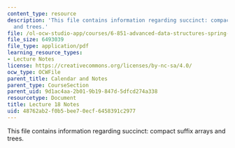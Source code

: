 ```yaml
---
content_type: resource
description: 'This file contains information regarding succinct: compact suffix arrays
  and trees.'
file: /ol-ocw-studio-app/courses/6-851-advanced-data-structures-spring-2012/48762ab2f0b5bee70ecf6458391c2977_MIT6_851S12_Lec18.pdf
file_size: 6493039
file_type: application/pdf
learning_resource_types:
- Lecture Notes
license: https://creativecommons.org/licenses/by-nc-sa/4.0/
ocw_type: OCWFile
parent_title: Calendar and Notes
parent_type: CourseSection
parent_uid: 9d1ac4aa-2b01-9b19-847d-5dfcd274a338
resourcetype: Document
title: Lecture 18 Notes
uid: 48762ab2-f0b5-bee7-0ecf-6458391c2977
---
```

This file contains information regarding succinct: compact suffix arrays and trees.